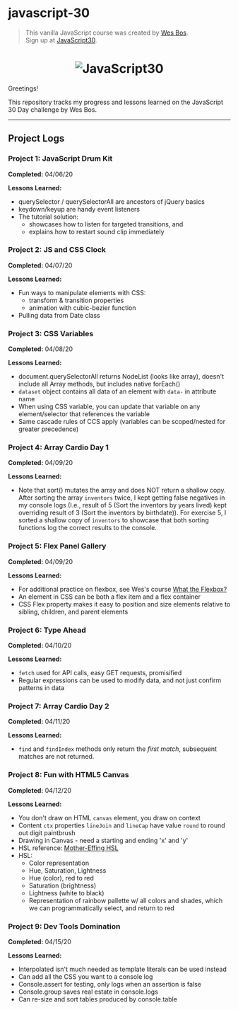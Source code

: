 # javascript-30

> This vanilla JavaScript course was created by [Wes Bos](https://github.com/wesbos).  
> Sign up at [JavaScript30](https://javascript30.com/account).

<h1 align="center">
  <img src="https://javascript30.com/images/JS3-social-share.png" style="max-width:100%" alt="JavaScript30" />
</h1>

Greetings!  

This repository tracks my progress and lessons learned on the JavaScript 30 Day challenge by Wes Bos.

---
## **Project Logs**

### **Project 1: JavaScript Drum Kit**
**Completed:** 04/06/20

**Lessons Learned:** 
* querySelector / querySelectorAll are ancestors of jQuery basics
* keydown/keyup are handy event listeners
* The tutorial solution:
    * showcases how to listen for targeted transitions, and
    * explains how to restart sound clip immediately 

### **Project 2: JS and CSS Clock**
**Completed:** 04/07/20

**Lessons Learned:** 
* Fun ways to manipulate elements with CSS:
    * transform & transition properties 
    * animation with cubic-bezier function
* Pulling data from Date class

### **Project 3: CSS Variables**
**Completed:** 04/08/20

**Lessons Learned:** 
* document.querySelectorAll returns NodeList (looks like array), doesn't include all Array methods, but includes native forEach()
* `dataset` object contains all data of an element with `data-` in attribute name
* When using CSS variable, you can update that variable on any element/selector that references the variable
* Same cascade rules of CCS apply (variables can be scoped/nested for greater precedence)

### **Project 4: Array Cardio Day 1**
**Completed:** 04/09/20

**Lessons Learned:** 
* Note that sort() mutates the array and does NOT return a shallow copy.  After sorting the array `inventors` twice, I kept getting false negatives in my console logs (I.e., result of 5 (Sort the inventors by years lived) kept overriding result of 3 (Sort the inventors by birthdate)).  For exercise 5, I sorted a shallow copy of `inventors` to showcase that both sorting functions log the correct results to the console.

### **Project 5: Flex Panel Gallery**
**Completed:** 04/09/20

**Lessons Learned:** 
* For additional practice on flexbox, see Wes's course [What the Flexbox?](https://flexbox.io/)
* An element in CSS can be both a flex item and a flex container
* CSS Flex property makes it easy to position and size elements relative to sibling, children, and parent elements

### **Project 6: Type Ahead**
**Completed:** 04/10/20

**Lessons Learned:** 
* `fetch` used for API calls, easy GET requests, promisified
* Regular expressions can be used to modify data, and not just confirm patterns in data

### **Project 7: Array Cardio Day 2**
**Completed:** 04/11/20

**Lessons Learned:** 
* `find` and `findIndex` methods only return the *first match*, subsequent matches are not returned. 

### **Project 8: Fun with HTML5 Canvas**
**Completed:** 04/12/20

**Lessons Learned:** 
* You don't draw on HTML `canvas` element, you draw on context 
* Content `ctx` properties `lineJoin` and `lineCap` have value `round` to round out digit paintbrush
* Drawing in Canvas - need a starting and ending 'x' and 'y'
* HSL reference: [Mother-Effing HSL](https://mothereffinghsl.com/)
* HSL:
    * Color representation
    * Hue, Saturation, Lightness
    * Hue (color), red to red
    * Saturation (brightness)
    * Lightness (white to black)
    * Representation of rainbow pallette w/ all colors and shades, which we can programmatically select, and return to red

### **Project 9: Dev Tools Domination**
**Completed:** 04/15/20

**Lessons Learned:** 
* Interpolated isn't much needed as template literals can be used instead
* Can add all the CSS you want to a console log
* Console.assert for testing, only logs when an assertion is false
* Console.group saves real estate in console.logs
* Can re-size and sort tables produced by console.table
